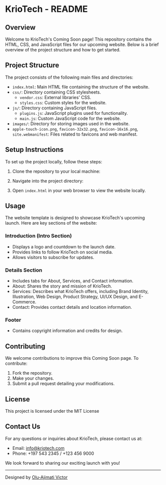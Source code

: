 # KrioTech - README

## Overview
Welcome to KrioTech's Coming Soon page! This repository contains the HTML, CSS, and JavaScript files for our upcoming website. Below is a brief overview of the project structure and how to get started.

## Project Structure
The project consists of the following main files and directories:

- `index.html`: Main HTML file containing the structure of the website.
- `css/`: Directory containing CSS stylesheets.
  - `vendor.css`: External libraries' CSS.
  - `styles.css`: Custom styles for the website.
- `js/`: Directory containing JavaScript files.
  - `plugins.js`: JavaScript plugins used for functionality.
  - `main.js`: Custom JavaScript code for the website.
- `images/`: Directory for storing images used in the website.
- `apple-touch-icon.png`, `favicon-32x32.png`, `favicon-16x16.png`, `site.webmanifest`: Files related to favicons and web manifest.

## Setup Instructions
To set up the project locally, follow these steps:

1. Clone the repository to your local machine:

2. Navigate into the project directory:


3. Open `index.html` in your web browser to view the website locally.

## Usage
The website template is designed to showcase KrioTech's upcoming launch. Here are key sections of the website:

### Introduction (Intro Section)
- Displays a logo and countdown to the launch date.
- Provides links to follow KrioTech on social media.
- Allows visitors to subscribe for updates.

### Details Section
- Includes tabs for About, Services, and Contact information.
- About: Shares the story and mission of KrioTech.
- Services: Describes what KrioTech offers, including Brand Identity, Illustration, Web Design, Product Strategy, UI/UX Design, and E-Commerce.
- Contact: Provides contact details and location information.

### Footer
- Contains copyright information and credits for design.

## Contributing
We welcome contributions to improve this Coming Soon page. To contribute:

1. Fork the repository.
2. Make your changes.
3. Submit a pull request detailing your modifications.

## License
This project is licensed under the MIT License
## Contact Us
For any questions or inquiries about KrioTech, please contact us at:
- Email: info@kriotech.com
- Phone: +197 543 2345 / +123 456 9000

We look forward to sharing our exciting launch with you!

---

Designed by [Olu-Ajimati Victor](https://olu-ajimati-victor-portfolio.netlify.app/)

